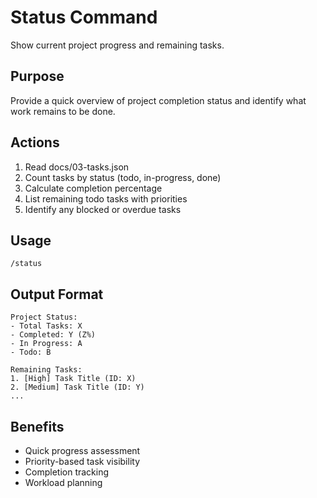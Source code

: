 # Status Command

Show current project progress and remaining tasks.

## Purpose
Provide a quick overview of project completion status and identify what work remains to be done.

## Actions
1. Read docs/03-tasks.json
2. Count tasks by status (todo, in-progress, done)
3. Calculate completion percentage
4. List remaining todo tasks with priorities
5. Identify any blocked or overdue tasks

## Usage
```
/status
```

## Output Format
```
Project Status:
- Total Tasks: X
- Completed: Y (Z%)
- In Progress: A
- Todo: B

Remaining Tasks:
1. [High] Task Title (ID: X)
2. [Medium] Task Title (ID: Y)
...
```

## Benefits
- Quick progress assessment
- Priority-based task visibility
- Completion tracking
- Workload planning